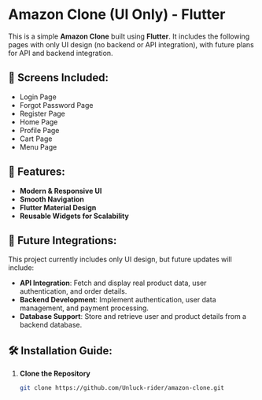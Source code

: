 # Amazon Clone (UI Only) - Flutter

This is a simple **Amazon Clone** built using **Flutter**. It includes the following pages with only UI design (no backend or API integration), with future plans for API and backend integration.

## 📱 Screens Included:
- Login Page
- Forgot Password Page
- Register Page
- Home Page
- Profile Page
- Cart Page
- Menu Page

## 🚀 Features:
- **Modern & Responsive UI**
- **Smooth Navigation**
- **Flutter Material Design**
- **Reusable Widgets for Scalability**

## 🔮 Future Integrations:
This project currently includes only UI design, but future updates will include:
- **API Integration**: Fetch and display real product data, user authentication, and order details.
- **Backend Development**: Implement authentication, user data management, and payment processing.
- **Database Support**: Store and retrieve user and product details from a backend database.

## 🛠 Installation Guide:

1. **Clone the Repository**
   ```sh
   git clone https://github.com/Unluck-rider/amazon-clone.git
